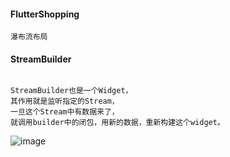 #### FlutterShopping
```
瀑布流布局
```
#### StreamBuilder
```

StreamBuilder也是一个Widget，
其作用就是监听指定的Stream，
一旦这个Stream中有数据来了，
就调用builder中的闭包，用新的数据，重新构建这个widget。
```
![image]()
